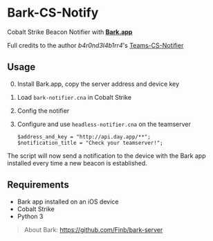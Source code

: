 # Bark-CS-Notify

Cobalt Strike Beacon Notifier with [**Bark.app**](https://itunes.apple.com/cn/app/bark-customed-notifications/id1403753865)

Full credits to the author _b4r0nd3l4b1rr4_'s [Teams-CS-Notifier](https://github.com/b4r0nd3l4b1rr4/Teams-CS-Notifier)

## Usage

0. Install Bark.app, copy the server address and device key

1. Load `bark-notifier.cna` in Cobalt Strike

2. Config the notifier

3. Configure and use `headless-notifier.cna` on the teamserver

    ```
    $address_and_key = "http://api.day.app/**";
    $notification_title = "Check your teamserver!";
    ```

The script will now send a notification to the device with the Bark app installed every time a new beacon is established.

## Requirements

- Bark app installed on an iOS device
- Cobalt Strike
- Python 3

> About Bark:
> <https://github.com/Finb/bark-server>
